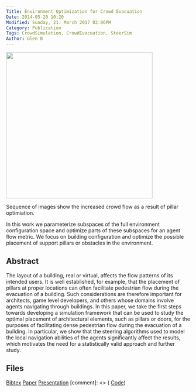 ```yaml
---
Title: Environment Optimization for Crowd Evacuation
Date: 2014-05-20 10:20
Modified: Sunday, 21. March 2017 02:06PM 
Category: Publication
Tags: CrowdSimulation, CrowdEvacuation, SteerSim
Author: Glen B
---
```


<img src="../projects/EnvironmentOpt/teaser.png" width="400px"/>

Sequence of images show the increased crowd flow as a result of pillar optimiation.

In this work we parameterize subspaces of the full environment configuration space and optimize parts of these subspaces for an agent flow metric. We focus on building configuration and optimize the possible placement of support pillars or obstacles in the environment. 

## Abstract

The layout of a building, real or virtual, affects the flow patterns of its intended users. It is well established, for example, that the placement of pillars at proper locations can often facilitate pedestrian flow during the evacuation of a building. Such considerations are therefore important for architects, game level developers, and others whose domains involve agents navigating through buildings. In this paper, we take the first steps towards developing a simulation framework that can be used to study the optimal placement of architectural elements, such as pillars or doors, for the purposes of facilitating dense pedestrian flow during the evacuation of a building. In particular, we show that the steering algorithms used to model the local navigation abilities of the agents significantly affect the results, which motivates the need for a statistically valid approach and further study.

## Files

[Bibtex](../files/bibtex/EnvironmentOpt.bib)
[Paper](../projects/EnvironmentOpt/ArchOpt.pdf)
[Presentation](../projects/GameLevelOptimization/paper_errata.pdf)
[comment]: <> ( [Code](https://github.com/FracturedPlane/EnvironmentInterface))

